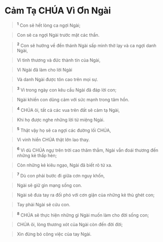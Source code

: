 

# Cảm Tạ CHÚA Vì Ơn Ngài

> <sup><b>1</b></sup> Con sẽ hết lòng ca ngợi Ngài;
>


> Con sẽ ca ngợi Ngài trước mặt các thần.
>


> <sup><b>2</b></sup> Con sẽ hướng về đền thánh Ngài sấp mình thờ lạy và ca ngợi danh Ngài,
>


> Vì tình thương và đức thành tín của Ngài,
>


> Vì Ngài đã làm cho lời Ngài
>


> Và danh Ngài được tôn cao trên mọi sự.
>


> <sup><b>3</b></sup> Vì trong ngày con kêu cầu Ngài đã đáp lời con;
>


> Ngài khiến con dũng cảm với sức mạnh trong tâm hồn.
>


> <sup><b>4</b></sup> CHÚA ôi, tất cả các vua trên đất sẽ cảm tạ Ngài,
>


> Khi họ được nghe những lời từ miệng Ngài.
>


> <sup><b>5</b></sup> Thật vậy họ sẽ ca ngợi các đường lối CHÚA,
>


> Vì vinh hiển CHÚA thật lớn lao thay.
>


> <sup><b>6</b></sup> Vì dù CHÚA ngự trên trời cao thăm thẳm, Ngài vẫn đoái thương đến những kẻ thấp hèn;
>


> Còn những kẻ kiêu ngạo, Ngài đã biết rõ từ xa.
>


> <sup><b>7</b></sup> Dù con phải bước đi giữa cơn nguy khốn,
>


> Ngài sẽ giữ gìn mạng sống con.
>


> Ngài sẽ đưa tay ra đối phó với cơn giận của những kẻ thù ghét con;
>


> Tay phải Ngài sẽ cứu con.
>


> <sup><b>8</b></sup> CHÚA sẽ thực hiện những gì Ngài muốn làm cho đời sống con;
>


> CHÚA ôi, lòng thương xót của Ngài còn đến đời đời;
>


> Xin đừng bỏ công việc của tay Ngài.
>

